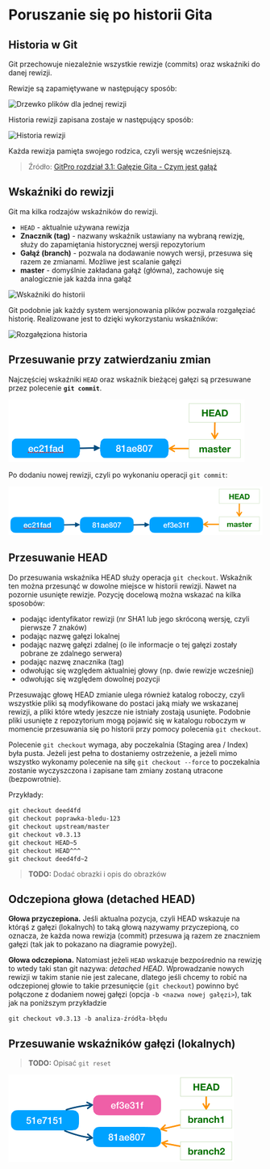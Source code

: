# Poruszanie się po historii Gita

## Historia w Git

Git przechowuje niezależnie wszystkie rewizje (commits) oraz wskaźniki do danej rewizji.

Rewizje są zapamiętywane w następujący sposób:

![Drzewko plików dla jednej rewizji](https://git-scm.com/book/en/v2/images/commit-and-tree.png)

Historia rewizji zapisana zostaje w następujący sposób:

![Historia rewizji](https://git-scm.com/book/en/v2/images/commits-and-parents.png)

Każda rewizja pamięta swojego rodzica, czyli wersję wcześniejszą.

> Źródło: [GitPro rozdział 3.1: Gałęzie Gita -  Czym jest gałąź](https://git-scm.com/book/pl/v2/Gałęzie-Gita-Czym-jest-gałąź)

## Wskaźniki do rewizji

Git ma kilka rodzajów wskaźników do rewizji.

* ```HEAD``` - aktualnie używana rewizja
* **Znacznik (tag)** - nazwany wskaźnik ustawiany na wybraną rewizję, służy do zapamiętania historycznej wersji repozytorium
* **Gałąź (branch)** - pozwala na dodawanie nowych wersji, przesuwa się razem ze zmianami. Możliwe jest scalanie gałęzi
* **master** - domyślnie zakładana gałąź (główna), zachowuje się analogicznie jak każda inna gałąź

![Wskaźniki do historii](https://git-scm.com/book/en/v2/images/branch-and-history.png)

Git podobnie jak każdy system wersjonowania plików pozwala rozgałęziać historię. Realizowane jest to dzięki wykorzystaniu wskaźników:

![Rozgałęziona historia](https://git-scm.com/book/en/v2/images/advance-master.png)

## Przesuwanie przy zatwierdzaniu zmian

Najczęściej wskaźniki ```HEAD``` oraz wskaźnik bieżącej gałęzi są przesuwane przez polecenie **```git commit```**.

![Po operacji commit](./assets/img/git-commit-before.png)

Po dodaniu nowej rewizji, czyli po wykonaniu operacji ```git commit```:

![Po operacji commit](./assets/img/git-commit-after.png)

## Przesuwanie HEAD

Do przesuwania wskaźnika HEAD służy operacja ```git checkout```. Wskaźnik ten można przesunąć w dowolne miejsce w historii rewizji. Nawet na pozornie usunięte rewizje. Pozycję docelową można wskazać na kilka sposobów:

* podając identyfikator rewizji (nr SHA1 lub jego skróconą wersję, czyli pierwsze 7 znaków)
* podając nazwę gałęzi lokalnej
* podając nazwę gałęzi zdalnej (o ile informacje o tej gałęzi zostały pobrane ze zdalnego serwera)
* podając nazwę znacznika (tag)
* odwołując się względem aktualniej głowy (np. dwie rewizje wcześniej)
* odwołując się względem dowolnej pozycji

Przesuwając głowę HEAD zmianie ulega również katalog roboczy, czyli wszystkie pliki są modyfikowane do postaci jaką miały we wskazanej rewizji, a pliki które wtedy jeszcze nie istniały zostają usunięte. Podobnie pliki usunięte z repozytorium mogą pojawić się w katalogu roboczym w momencie przesuwania się po historii przy pomocy polecenia ```git checkout```.

Polecenie ```git checkout``` wymaga, aby poczekalnia (Staging area / Index) była pusta. Jeżeli jest pełna to dostaniemy ostrzeżenie, a jeżeli mimo wszystko wykonamy polecenie na siłę ```git checkout --force``` to poczekalnia zostanie wyczyszczona i zapisane tam zmiany zostaną utracone (bezpowrotnie).

Przykłady:

```
git checkout deed4fd
git checkout poprawka-bledu-123
git checkout upstream/master
git checkout v0.3.13
git checkout HEAD~5
git checkout HEAD^^^
git checkout deed4fd~2
```

> **TODO:** Dodać obrazki i opis do obrazków


## Odczepiona głowa (detached HEAD)

**Głowa przyczepiona.** Jeśli aktualna pozycja, czyli HEAD wskazuje na którąś z gałęzi (lokalnych) to taką głową nazywamy przyczepioną, co oznacza, że każda nowa rewizja (commit) przesuwa ją razem ze znaczniem gałęzi (tak jak to pokazano na diagramie powyżej).

**Głowa odczepiona.** Natomiast jeżeli ```HEAD``` wskazuje bezpośrednio na rewizję to wtedy taki stan git nazywa: *detached HEAD*. Wprowadzanie nowych rewizji w takim stanie nie jest zalecane, dlatego jeśli chcemy to robić na odczepionej głowie to takie przesunięcie (```git checkout```) powinno być połączone z dodaniem nowej gałęzi (opcja ```-b <nazwa nowej gałęzi>```), tak jak na poniższym przykładzie

```
git checkout v0.3.13 -b analiza-źródła-błędu
```

## Przesuwanie wskaźników gałęzi (lokalnych)

> **TODO:** Opisać ```git reset```

![Przesunięcie wskaźnika po operacji reset](./assets/img/img-move-after-reset.png)